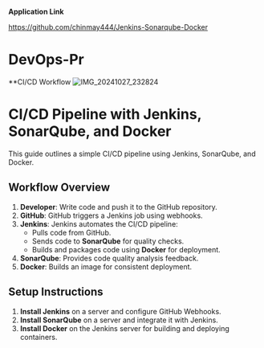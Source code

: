 **Application Link** 

https://github.com/chinmay444/Jenkins-Sonarqube-Docker

# DevOps-Pr 
**CI/CD Workflow
![IMG_20241027_232824](https://github.com/user-attachments/assets/0254af40-5aa9-4b00-aa84-5c164fd60edf)

# CI/CD Pipeline with Jenkins, SonarQube, and Docker

This guide outlines a simple CI/CD pipeline using Jenkins, SonarQube, and Docker.

## Workflow Overview

1. **Developer**: Write code and push it to the GitHub repository.
2. **GitHub**: GitHub triggers a Jenkins job using webhooks.
3. **Jenkins**: Jenkins automates the CI/CD pipeline:
   - Pulls code from GitHub.
   - Sends code to **SonarQube** for quality checks.
   - Builds and packages code using **Docker** for deployment.
4. **SonarQube**: Provides code quality analysis feedback.
5. **Docker**: Builds an image for consistent deployment.

## Setup Instructions

1. **Install Jenkins** on a server and configure GitHub Webhooks.
2. **Install SonarQube** on a server and integrate it with Jenkins.
3. **Install Docker** on the Jenkins server for building and deploying containers.
